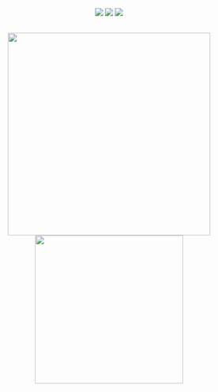 <div align="center">

  <img src = "https://img.shields.io/badge/shell_script-000000.svg?style=for-the-badge&logo=gnu-bash&logoColor=green1" >
  <img src = "https://img.shields.io/badge/python-000000?style=for-the-badge&logo=python&logoColor=ffff00" >
  <img src = "https://img.shields.io/badge/C%23-239120?style=for-the-badge&logo=c-sharp&logoColor=white" >
 

</div>

<br>

<p align = "center">
  
  <img src = "https://github-readme-stats.vercel.app/api?username=zer0-white&show_icons=true&bg_color=000000&title_color=ffffff&text_color=ffffff&icon_color=ffff0f&hide_border=false" width = 410>
  <img src = "https://github-readme-stats.vercel.app/api/top-langs/?username=zer0-white&langs_count=10&bg_color=000000&title_color=ffffff&text_color=ffffff&icon_color=ff0000&compact&hide_border=false&layout=compact" width=300>

</p>

